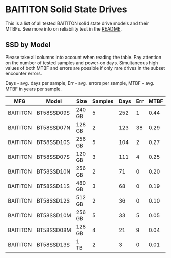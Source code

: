 BAITITON Solid State Drives
===========================

This is a list of all tested BAITITON solid state drive models and their MTBFs. See
more info on reliability test in the [README](https://github.com/linuxhw/SMART).

SSD by Model
------------

Please take all columns into account when reading the table. Pay attention on the
number of tested samples and power-on days. Simultaneous high values of both MTBF
and errors are possible if only rare drives in the subset encounter errors.

Days - avg. days per sample,
Err  - avg. errors per sample,
MTBF - avg. MTBF in years per sample.

| MFG       | Model              | Size   | Samples | Days  | Err   | MTBF |
|-----------|--------------------|--------|---------|-------|-------|------|
| BAITITON  | BT58SSD09S         | 240 GB | 5       | 252   | 1     | 0.44   |
| BAITITON  | BT58SSD07N         | 128 GB | 2       | 123   | 38    | 0.29   |
| BAITITON  | BT58SSD10S         | 256 GB | 5       | 104   | 2     | 0.27   |
| BAITITON  | BT58SSD07S         | 120 GB | 3       | 111   | 4     | 0.25   |
| BAITITON  | BT58SSD10N         | 256 GB | 2       | 71    | 0     | 0.20   |
| BAITITON  | BT58SSD11S         | 480 GB | 3       | 68    | 0     | 0.19   |
| BAITITON  | BT58SSD12S         | 512 GB | 2       | 36    | 0     | 0.10   |
| BAITITON  | BT58SSD10M         | 256 GB | 5       | 33    | 5     | 0.05   |
| BAITITON  | BT58SSD08M         | 128 GB | 4       | 21    | 9     | 0.04   |
| BAITITON  | BT58SSD13S         | 1 TB   | 2       | 3     | 0     | 0.01   |
